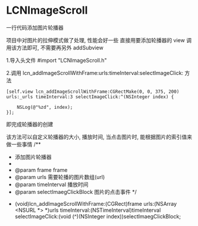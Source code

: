 # LCNImageScroll
一行代码添加图片轮播器

项目中对图片的拉伸模式做了处理, 性能会好一些
直接用要添加轮播器的 view 调用该方法即可, 不需要再另外 addSubview

1.导入头文件
  #import "LCNImageScroll.h"
  
2.调用 lcn_addImageScrollWithFrame:urls:timeInterval:selectImageClick: 方法

    [self.view lcn_addImageScrollWithFrame:CGRectMake(0, 0, 375, 200) urls:_urls timeInterval:3 selectImageClick:^(NSInteger index) {
        
        NSLog(@"%zd", index);
    }];
  
即完成轮播器的创建

该方法可以自定义轮播器的大小, 播放时间, 当点击图片时, 能根据图片的索引值来做一些事情
/**
  *  添加图片轮播器
  *
  *  @param frame        frame
  *  @param urls         需要轮播的图片数组(url)
  *  @param timeInterval 播放时间
  *  @param selectImaegClickBlock 图片的点击事件
  */
  - (void)lcn_addImageScrollWithFrame:(CGRect)frame urls:(NSArray <NSURL *> *)urls timeInterval:(NSTimeInterval)timeInterval selectImageClick:(void (^)(NSInteger index))selectImaegClickBlock;
  
